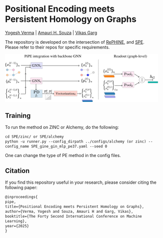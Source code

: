 # Positional Encoding meets Persistent Homology on Graphs

 [Yogesh Verma](https://yoverma.github.io/yoerma.github.io/) | [Amauri H. Souza](https://www.amauriholanda.org)  |  [Vikas Garg](https://www.mit.edu/~vgarg/)

The repository is developed on the intersection of [RePHINE](https://github.com/Aalto-QuML/RePHINE), and [SPE](https://github.com/Graph-COM/SPE). Please refer to their repos for specific requirements.

<p align="center">
  <img src="https://github.com/Aalto-QuML/PIPE/blob/main/pipe_2d.png" />
</p>

## Training

To run the method on ZINC or Alchemy, do the following:

```
cd SPE/zinc/ or SPE/alchemy
python -u runner.py --config_dirpath ../configs/alchemy (or zinc) --config_name SPE_gine_gin_mlp_pe37.yaml --seed 0
```

One can change the type of PE method in the config files.

## Citation
If you find this repository useful in your research, please consider citing the following paper:
 ```
@inproceedings{
pipe,
title={Positional Encoding meets Persistent Homology on Graphs},
author={Verma, Yogesh and Souza, Amauri H and Garg, Vikas},
booktitle={The Forty Second International Conference on Machine Learning},
year={2025}
}
```
